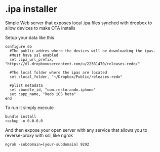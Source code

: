 # .ipa installer
Simple Web server that exposes local .ipa files synched with dropbox to allow devices to make OTA installs

Setup your data like this

    configure do
      #The public addres where the devices will be downloading the ipas. 
      #Must have ssl enabled
      set :ipa_url_prefix, "https://dl.dropboxusercontent.com/u/22381470/releases-redo/"

      #The local folder where the ipas are located
      set :local_folder, "~/Dropbox/Public/releases-redo" 

      #plist metadata
      set :bundle_id, "com.restorando.iphone"
      set :app_name, "Redo iOS beta"
    end

To run it simply execute

    bundle install
    rackup -o 0.0.0.0

And then expose your open server with any service that allows you to reverse-proxy with ssl, like ngrok

    ngrok -subdomain=[your-subdomain] 9292